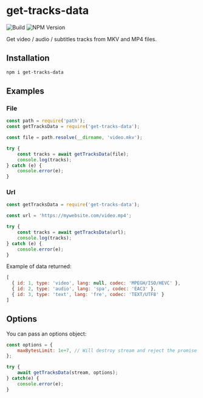 # get-tracks-data
![Build](https://github.com/tymmesyde/get-tracks-data/workflows/Build/badge.svg)
![NPM Version](https://img.shields.io/npm/v/get-tracks-data?logo=npm)

Get video / audio / subtitles tracks from MKV and MP4 files.

## Installation
```bash
npm i get-tracks-data
```

## Examples

### File

```js
const path = require('path');
const getTracksData = require('get-tracks-data');

const file = path.resolve(__dirname, 'video.mkv');

try {
    const tracks = await getTracksData(file);
    console.log(tracks);
} catch (e) {
    console.error(e);
}
```

### Url

```js
const getTracksData = require('get-tracks-data');

const url = 'https://mywebsite.com/video.mp4';

try {
    const tracks = await getTracksData(url);
    console.log(tracks);
} catch (e) {
    console.error(e);
}
```

Example of data returned:
```js
[
  { id: 1, type: 'video', lang: null, codec: 'MPEGH/ISO/HEVC' },
  { id: 2, type: 'audio', lang: 'spa', codec: 'EAC3' },
  { id: 3, type: 'text', lang: 'fre', codec: 'TEXT/UTF8' }
]
```

## Options
You can pass an options object:

```js
const options = {
    maxBytesLimit: 1e+7, // Will destroy stream and reject the promise when this limit is reached on data read  
};

try {
    await getTracksData(stream, options);
} catch(e) {
    console.error(e);
}
```
